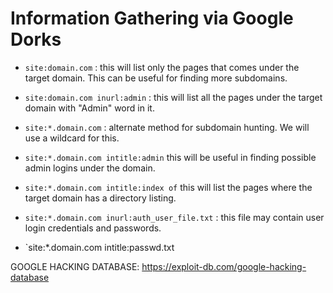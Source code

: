 # Information Gathering via Google Dorks

- `site:domain.com` : this will list only the pages that comes under the target domain. This can be useful for finding more subdomains.

- `site:domain.com inurl:admin` : this will list all the pages under the target domain with "Admin" word in it.

- `site:*.domain.com` : alternate method for subdomain hunting. We will use a wildcard for this.

- `site:*.domain.com intitle:admin` this will be useful in finding possible admin logins under the domain.

- `site:*.domain.com intitle:index of` this will list the pages where the target domain has a directory listing.

- `site:*.domain.com inurl:auth_user_file.txt` : this file may contain user login credentials and passwords.

- `site:*.domain.com intitle:passwd.txt

GOOGLE HACKING DATABASE: https://exploit-db.com/google-hacking-database
